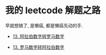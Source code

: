 # 我的 leetcode 解题之路

早就想搞了, 是懒癌, 都是懒癌先动的手.

+ [13. 阿拉伯数字转罗马数字](/0012.integer-to-roman)

+ [13. 罗马数字转阿拉伯数字](/0013.roman-to-integer)
